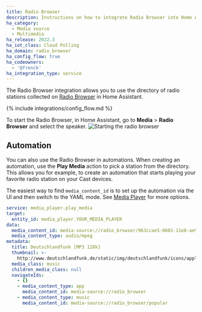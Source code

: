 ```yaml
---
title: Radio Browser
description: Instructions on how to integrate Radio Browser into Home Assistant.
ha_category:
  - Media source
  - Multimedia
ha_release: 2022.3
ha_iot_class: Cloud Polling
ha_domain: radio_browser
ha_config_flow: true
ha_codeowners:
  - '@frenck'
ha_integration_type: service
---
```


The Radio Browser integration allows you to use the directory of
radio stations collected on [Radio Browser](https://www.radio-browser.info)
in Home Assistant.

{% include integrations/config_flow.md %}

To start the Radio Browser, in Home Assistant, go to **Media** > **Radio Browser** and select the speaker.
![Starting the radio browser](/images/integrations/radio_browser/radio_browser.png)

## Automation

You can also use the Radio Browser in automations. When creating an automation, use the **Play Media** action to pick a station from the directory. This allows you for example, to create
an automation that starts playing your favorite radio station on your Cast devices. 

The easiest way to find `media_content_id` is to set up the automation via the UI and then switch to the YAML mode. See [Media Player](/integrations/media_player) for more options.

```yaml
service: media_player.play_media
target:
  entity_id: media_player.YOUR_MEDIA_PLAYER
data:
  media_content_id: media-source://radio_browser/963ccae5-0601-11e8-ae97-52543be04c81
  media_content_type: audio/mpeg
metadata:
  title: Deutschlandfunk [MP3 128k]
  thumbnail: >-
    http://www.deutschlandfunk.de/static/img/deutschlandfunk/icons/apple-touch-icon-128x128.png
  media_class: music
  children_media_class: null
  navigateIds:
    - {}
    - media_content_type: app
      media_content_id: media-source://radio_browser
    - media_content_type: music
      media_content_id: media-source://radio_browser/popular
```
